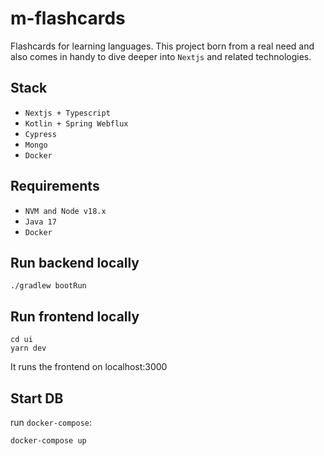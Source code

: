 # m-flashcards

Flashcards for learning languages. This project born from a real need and also comes in handy to dive deeper into `Nextjs` and related technologies.

## Stack

- `Nextjs + Typescript`
- `Kotlin + Spring Webflux`
- `Cypress`
- `Mongo`
- `Docker`

## Requirements

- `NVM and Node v18.x`
- `Java 17`
- `Docker`

## Run backend locally

```
./gradlew bootRun
```

## Run frontend locally

```
cd ui
yarn dev
```

It runs the frontend on localhost:3000

## Start DB

run `docker-compose`:

```
docker-compose up
```
